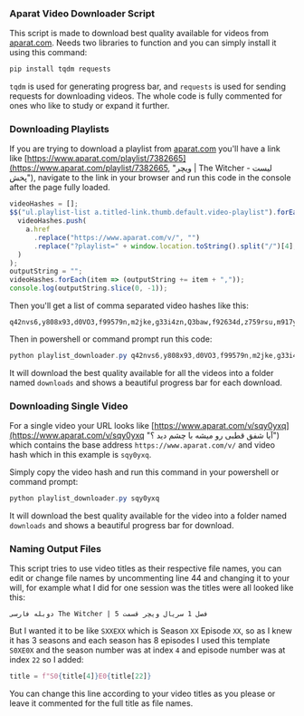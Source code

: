 ### Aparat Video Downloader Script
This script is made to download best quality available for videos from [aparat.com](https://www.aparat.com "آپارات - سرویس اشتراک ویدیو"). Needs two libraries to function and you can simply install it using this command:

```powershell
pip install tqdm requests
```

`tqdm` is used for generating progress bar, and `requests` is used for sending requests for downloading videos.
The whole code is fully commented for ones who like to study or expand it further.

### Downloading Playlists
If you are trying to download a playlist from [aparat.com](https://www.aparat.com "آپارات - سرویس اشتراک ویدیو") you'll have a link like [https://www.aparat.com/playlist/7382665](https://www.aparat.com/playlist/7382665, "ویچر | The Witcher - لیست پخش"), navigate to the link in your browser and run this code in the console after the page fully loaded.

```javascript
videoHashes = [];
$$("ul.playlist-list a.titled-link.thumb.default.video-playlist").forEach(a =>
  videoHashes.push(
    a.href
      .replace("https://www.aparat.com/v/", "")
      .replace("?playlist=" + window.location.toString().split("/")[4], "")
  )
);
outputString = "";
videoHashes.forEach(item => (outputString += item + ","));
console.log(outputString.slice(0, -1));
```
Then you'll get a list of comma separated video hashes like this:

```plaintext
q42nvs6,y808x93,d0VO3,f99579n,m2jke,g33i4zn,Q3baw,f92634d,z759rsu,m917y15,r45og2d,UIx5z,z763oyd,h25bzi7,w59r97s,b6601wi,Mdbna,f35w177,l51tn6z,a067src,a800tya,rfLTF,47yY3,TBMg0
```

Then in powershell or command prompt run this code:

```powershell
python playlist_downloader.py q42nvs6,y808x93,d0VO3,f99579n,m2jke,g33i4zn,Q3baw,f92634d,z759rsu,m917y15,r45og2d,UIx5z,z763oyd,h25bzi7,w59r97s,b6601wi,Mdbna,f35w177,l51tn6z,a067src,a800tya,rfLTF,47yY3,TBMg0
```

It will download the best quality available for all the videos into a folder named `downloads` and shows a beautiful progress bar for each download.

### Downloading Single Video
For a single video your URL looks like [https://www.aparat.com/v/sqy0yxq](https://www.aparat.com/v/sqy0yxq "آیا شفق قطبی رو میشه با چشم دید ؟") which contains the base address `https://www.aparat.com/v/` and video hash which in this example is `sqy0yxq`. 

Simply copy the video hash and run this command in your powershell or command prompt:

```powershell
python playlist_downloader.py sqy0yxq
```

It will download the best quality available for the video into a folder named `downloads` and shows a beautiful progress bar for download.

### Naming Output Files
This script tries to use video titles as their respective file names, you can edit or change file names by uncommenting line 44 and changing it to your will, for example what I did for one session was the titles were all looked like this:

```plaintext
‫فصل 1 سریال ویچر قسمت 5 | The Witcher دوبله فارسی
```
But I wanted it to be like `SXXEXX` which is Season `XX` Episode `XX`, so as I knew it has 3 seasons and each season has 8 episodes I used this template `S0XE0X` and the season number was at index `4` and episode number was at index `22` so I added:

```python
title = f"S0{title[4]}E0{title[22]}
```

You can change this line according to your video titles as you please or leave it commented for the full title as file names.
